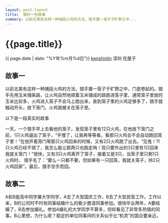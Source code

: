 ```yaml
---
layout: post-layout
title:  摘抄一些故事
summary: 以前北美有这样一种捕捉火鸡的方法，猎手置一笼子于旷野之中...
---
```


# {{page.title}}
<div class="post-date">{{ page.date | date: "%Y年%m月%d日"}} <a href="http://iiris.us">kenshinlin</a> 深圳 在屋子</div>

## 故事一
以前北美有这样一种捕捉火鸡的方法，猎手置一笼子于旷野之中，门是卷起的。猎手先用玉米铺条路，让火鸡自然地顺着玉米铺成的路跑进笼子里，通常笼子里放的玉米比较多，火鸡进入笼子不会马上跑出来，直到笼子里的火鸡足够多了，猎手就触动开头，放下笼门，火鸡就被关在笼子里。

以下是一段真实的故事

一天，一个猎手早上去看他的笼子，发现笼子里有12只火鸡，在他放下笼门之前，1只火鸡遛出了笼子，“手慢了，让我再等等看，看那只火鸡会不会自动跑回笼子里！”在他开着笼门等那只火鸡回来的时候，又有2只火鸡跑了出去。“见鬼！11只火鸡已经不错了，我怎么能让那两只也跑走呐！现只要外出的3只里有1只回来我就关笼门！”很快，又有3只火鸡离开了笼子，接着又是3只，当笼子里只剩1只火鸡时， 猎手毛了：“要么一只都不要，但如果有一只回笼，我就关笼子，拎2只火鸡回家”。最后，猎手空手而回。 

## 故事二
A和B是高中同学兼大学同学，A去了大型国庆工作，B去了大型民营工作。工作以来，B的公司时不时有同事结婚什么的极少邀请同事参加。很快毕业两年，A要结婚了，B去参加婚礼。参加A婚礼的大学同学不算多，但却看见了非常多热情的同事。B心里想，为什么呢？稳定的单位同事间的关系似乎比“机灵”的国企要亲近。
